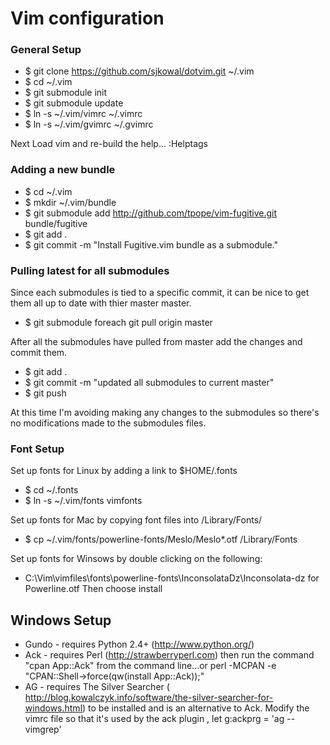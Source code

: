 # Vim configuration #

### General Setup ###
* $ git clone https://github.com/sjkowal/dotvim.git ~/.vim
* $ cd ~/.vim
* $ git submodule init
* $ git submodule update
* $ ln -s ~/.vim/vimrc ~/.vimrc
* $ ln -s ~/.vim/gvimrc ~/.gvimrc

Next Load vim and re-build the help...
:Helptags

### Adding a new bundle ###
* $ cd ~/.vim
* $ mkdir ~/.vim/bundle
* $ git submodule add http://github.com/tpope/vim-fugitive.git bundle/fugitive
* $ git add .
* $ git commit -m "Install Fugitive.vim bundle as a submodule."

### Pulling latest for all submodules ###
Since each submodules is tied to a specific commit, it can be nice to get them
all up to date with thier master master. 

* $ git submodule foreach git pull origin master

After all the submodules have pulled from master add the changes and commit
them.

* $ git add .
* $ git commit -m "updated all submodules to current master"
* $ git push

At this time I'm avoiding making any changes to the submodules so there's no
modifications made to the submodules files.  

### Font Setup ###
Set up fonts for Linux by adding a link to $HOME/.fonts
* $ cd ~/.fonts
* $ ln -s ~/.vim/fonts vimfonts

Set up fonts for Mac by copying font files into /Library/Fonts/
* $ cp ~/.vim/fonts/powerline-fonts/Meslo/Meslo*.otf /Library/Fonts

Set up fonts for Winsows by double clicking on the following: 
* C:\Vim\vimfiles\fonts\powerline-fonts\InconsolataDz\Inconsolata-dz for Powerline.otf
Then choose install

## Windows Setup ##
* Gundo - requires Python 2.4+ (http://www.python.org/)
* Ack - requires Perl (http://strawberryperl.com) then run the command "cpan
  App::Ack" from the command line...or perl -MCPAN -e "CPAN::Shell->force(qw(install App::Ack));"
* AG - requires The Silver Searcher ( http://blog.kowalczyk.info/software/the-silver-searcher-for-windows.html) to be installed and is an alternative to
  Ack.  Modify the vimrc file so that it's used by the ack plugin , let g:ackprg = 'ag --vimgrep'
